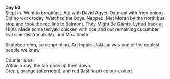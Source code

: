 **Day 93**  
Slept in. Went to breakfast. Ate with David Agyei. Oatmeal with fried onions. Did no work today. Watched the boys. Napped. Met Moran by the north bus stop and took the red line to Belmont. They Might Be Giants. Lyfted back at 11:00. Made some teriyaki chicken with rice and our remaining cucumber. Evil scientist Yacub. Mr. and Mrs. Smith. 

Skateboarding, screenprinting. Art hippie. JaQ Lai was one of the coolest people we knew.

Counter idea:   
Within a day, the tap goes up then down.  
Green, orange (afternoon), and red (last hour) colour-coded.